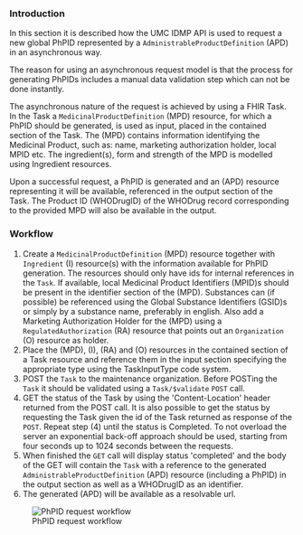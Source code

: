 ### Introduction
    
In this section it is described how the UMC IDMP API is used to request a new global PhPID represented by a `AdministrableProductDefinition` (APD) in an asynchronous way. 

The reason for using an asynchronous request model is that the process for generating PhPIDs includes a manual data validation step which can not be done instantly.

The asynchronous nature of the request is achieved by using a FHIR Task. In the Task a `MedicinalProductDefinition` (MPD) resource, for which a PhPID should be generated, is used as input, placed in the contained section of the Task. The (MPD) contains information identifying the Medicinal Product, such as: name, marketing authorization holder, local MPID etc. The ingredient(s), form and strength of the MPD is modelled using Ingredient resources.

Upon a successful request, a PhPID is generated and an (APD) resource representing it will be available, referenced in the output section of the Task. The Product ID (WHODrugID) of the WHODrug record corresponding to the provided MPD will also be available in the output.   

### Workflow

1. Create a `MedicinalProductDefinition` (MPD) resource together with `Ingredient` (I) resource(s) with the information available for PhPID generation. The resources should only have ids for internal references in the `Task`. If available, local Medicinal Product Identifiers (MPID)s should be present in the identifier section of the (MPD). Substances can (if possible) be referenced using the Global Substance Identifiers (GSID)s or simply by a substance name, preferably in english. Also add a Marketing Authorization Holder for the (MPD) using a `RegulatedAuthorization` (RA) resource that points out an `Organization` (O) resource as holder. 
2. Place the (MPD), (I), (RA) and (O) resources in the contained section of a Task resource and reference them in the input section specifying the appropriate type using the TaskInputType code system.
3. POST the `Task` to the maintenance organization. Before POSTing the `Task` it should be validated using a `Task/$validate` `POST` call.
4. GET the status of the Task by using the 'Content-Location' header returned from the POST call. It is also possible to get the status by requesting the Task given the id of the Task returned as response of the `POST`.
Repeat step (4) until the status is Completed. To not overload the server an exponential back-off approach should be used, starting from four seconds up to 1024 seconds between the requests. 
5. When finished the `GET` call will display status 'completed' and the body of the GET will contain the `Task` with a reference to the generated `AdministrableProductDefinition` (APD) resource (including a PhPID) in the output section as well as a WHODrugID as an identifier.
6. The generated (APD) will be available as a resolvable url.


<figure>
  <img style="padding-top:0;padding-bottom:0;float:center" src="PhPIDRequestWF.png" alt="PhPID request workflow"/>
  <figcaption>PhPID request workflow</figcaption>
</figure>

